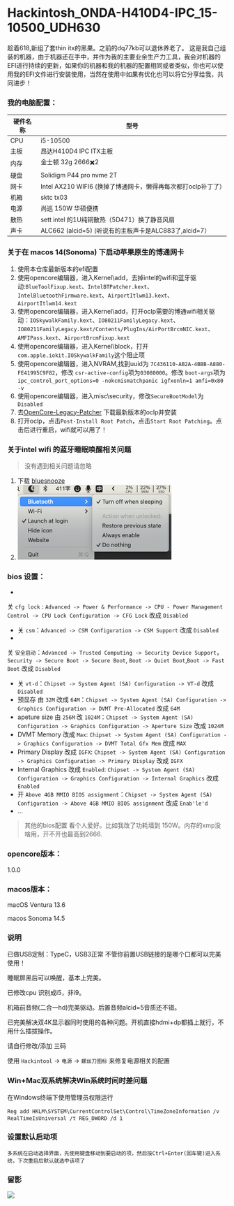 # Hackintosh_ONDA-H410D4-IPC_15-10500_UDH630

趁着618,新组了套thin itx的黑果。之前的dq77kb可以退休养老了。
这是我自己组装的机器，由于机器还在手中，并作为我的主要业余生产力工具，我会对机器的EFI进行持续的更新，如果你的机器和我的机器的配置相同或者类似，你也可以使用我的EFI文件进行安装使用，当然在使用中如果有优化也可以将它分享给我，共同进步！

### 我的电脑配置：

| 硬件名称 | 型号                                          |
|------|---------------------------------------------|
| CPU  | i5-10500                                    |
| 主板   | 昂达H410D4 IPC ITX主板                          |
| 内存   | 金士顿 32g 2666✖️2                             |
| 硬盘   | Solidigm P44 pro nvme 2T                    |
| 网卡   | Intel AX210 WIFI6 (换掉了博通网卡，懒得再每次都打oclp补丁了）  |
| 机箱   | sktc tx03                                   |
| 电源   | 尚巡 150W 华硕便携                                |
| 散热   | sett intel 的1U纯铜散热（5D471）换了静音风扇             |
| 声卡   | ALC662 (alcid=5) (听说有的主板声卡是ALC883了,alcid=7） |

### 关于在 macos 14(Sonoma) 下启动苹果原生的博通网卡

1. 使用本仓库最新版本的efi配置
2. 使用opencore编辑器，进入Kernel\add，去掉intel的wifi和蓝牙驱动:`BlueToolFixup.kext`、`IntelBTPatcher.kext`、`IntelBluetoothFirmware.kext`、`AirportItlwm13.kext`、`AirportItlwm14.kext`
3. 使用opencore编辑器，进入Kernel\add，打开oclp需要的博通wifi相关驱动：`IOSkywalkFamily.kext`、`IO80211FamilyLegacy.kext`、`IO80211FamilyLegacy.kext/Contents/PlugIns/AirPortBrcmNIC.kext`、`AMFIPass.kext`、`AirportBrcmFixup.kext`
4. 使用opencore编辑器，进入Kernel\block，打开`com.apple.iokit.IOSkywalkFamily`这个阻止项
5. 使用opencore编辑器，进入NVRAM,找到uuid为 `7C436110-AB2A-4BBB-A880-FE41995C9F82`，修改 `csr-active-config`项为`03080000`。修改 `boot-args`项为`ipc_control_port_options=0 -nokcmismatchpanic igfxonln=1 amfi=0x80 -v`
6. 使用opencore编辑器，进入misc\security，修改`SecureBootModel`为 `Disabled`
7. 去[OpenCore-Legacy-Patcher](https://github.com/dortania/OpenCore-Legacy-Patcher/releases/latest) 下载最新版本的oclp并安装 
8. 打开oclp，点击`Post-Install Root Patch`，点击`Start Root Patching`。点击后进行重启，wifi就可以用了！

### 关于intel wifi 的蓝牙睡眠唤醒相关问题
> 没有遇到相关问题请忽略

1. 下载 [bluesnooze](https://github.com/stefansundin/bluesnooze/releases)
2. ![img.png](images/img.png)


### bios 设置：

+
关 `cfg lock` : `Advanced -> Power & Performance -> CPU - Power Management Control -> CPU Lock Configuration -> CFG Lock`
改成 `Disabled`
+ 关 `csm`：`Advanced -> CSM Configuration -> CSM Support` 改成 `Disabled`
+
关 `安全启动`：`Advanced -> Trusted Computing -> Security Device Support`，`Security -> Secure Boot -> Secure Boot`, `Boot -> Quiet Boot`,`Boot -> Fast Boot`
改成 `Disabled`
+ 关 `vt-d`：`Chipset -> System Agent (SA) Configuration -> VT-d` 改成 `Disabled`
+ 预显存 由 `32M`
  改成 `64M`：`Chipset -> System Agent (SA) Configuration -> Graphics Configuration -> DVMT Pre-Allocated` 改成 `64M`
+ apeture size 由 `256M`
  改 `1024M`：`Chipset -> System Agent (SA) Configuration -> Graphics Configuration -> Aperture Size` 改成 `1024M`
+ DVMT Memory 改成 `Max`: `Chipset -> System Agent (SA) Configuration -> Graphics Configuration -> DVMT Total Gfx Mem`
  改成 `MAX`
+ Primary Display 改成 `IGFX`: `Chipset -> System Agent (SA) Configuration -> Graphics Configuration -> Primary Display`
  改成 `IGFX`
+ Internal Graphics
  改成 `Enabled`: `Chipset -> System Agent (SA) Configuration -> Graphics Configuration -> Internal Graphics`
  改成 `Enabled`
+ 开 `Above 4GB MMIO BIOS assignment`：`Chipset -> System Agent (SA) Configuration -> Above 4GB MMIO BIOS assignment`
  改成 `Enab'le'd`
+ ...

> 其他的bios配置 看个人爱好。比如我改了功耗墙到 150W。内存的xmp没啥用，开不开也最高到2666.

### opencore版本：

1.0.0

### macos版本：

macOS Ventura
13.6

macos Sonoma
14.5

### 说明

已做USB定制：TypeC，USB3正常 不管你前置USB链接的是哪个口都可以完美使用！

睡眠屏黑后可以唤醒，基本上完美。

已修改cpu 识别成i5，非i9。

机箱前音频(二合一hd)完美驱动。后置音频alcid=5音质还不错。

已完美解决双4K显示器同时使用的各种问题。开机直接hdmi+dp都插上就行，不用什么插拔操作。

请自行修改/添加 三码

使用 `Hackintool` -> `电源` -> `螺丝刀图标` 来修复电源相关的配置

### Win+Mac双系统解决Win系统时间时差问题

在Windows终端下使用管理员权限运行

```
Reg add HKLM\SYSTEM\CurrentControlSet\Control\TimeZoneInformation /v RealTimeIsUniversal /t REG_DWORD /d 1
```

### 设置默认启动项

    多系统在启动选择界面，先使用键盘移动到要启动的项，然后按Ctrl+Enter(回车键)进入系统，下次重启后默认就选中该项了

### 留影

![](images/20230527_102645.jpg)


